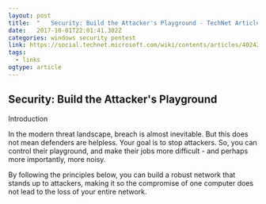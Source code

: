 ```yaml
---
layout: post 
title:  "	Security: Build the Attacker's Playground - TechNet Articles - United States (English) - TechNet Wiki" 
date:   2017-10-01T22:01:41.302Z 
categories: windows security pentest
link: https://social.technet.microsoft.com/wiki/contents/articles/40242.security-build-the-attacker-s-playground.aspx 
tags:
  - links
ogtype: article 
---
```


## Security: Build the Attacker's Playground

Introduction

In the modern threat landscape, breach is almost inevitable. But this does not mean defenders are helpless. Your goal is to stop attackers. So, you can control their playground, and make their jobs more difficult - and perhaps more importantly, more noisy.

By following the principles below, you can build a robust network that stands up to attackers, making it so the compromise of one computer does not lead to the loss of your entire network. 

